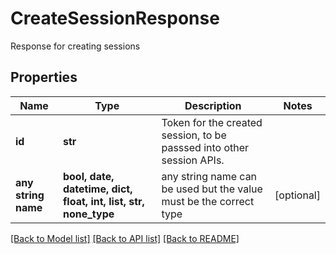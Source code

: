 # CreateSessionResponse

Response for creating sessions

## Properties
Name | Type | Description | Notes
------------ | ------------- | ------------- | -------------
**id** | **str** | Token for the created session, to be passsed into other session APIs. | 
**any string name** | **bool, date, datetime, dict, float, int, list, str, none_type** | any string name can be used but the value must be the correct type | [optional]

[[Back to Model list]](../README.md#documentation-for-models) [[Back to API list]](../README.md#documentation-for-api-endpoints) [[Back to README]](../README.md)


